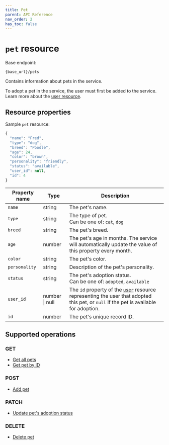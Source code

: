```yaml
---
title: Pet
parent: API Reference
nav_order: 2
has_toc: false
---
```


# `pet` resource

Base endpoint:

```shell
{base_url}/pets
```

Contains information about pets in the service.

To adopt a pet in the service, the user must first be added to the service. Learn more about the [user resource](../user/index.md).

## Resource properties

Sample `pet` resource:

```js
{
  "name": "Fred",
  "type": "dog",
  "breed": "Poodle",
  "age": 24,
  "color": "brown",
  "personality": "friendly",
  "status": "available",
  "user_id": null,
  "id": 4
}
```

| Property name | Type | Description |
| ------------- | ---- | ----------- |
| `name` | string | The pet's name. |
| `type` | string | The type of pet. <br/> Can be one of: `cat`, `dog` |
| `breed` | string | The pet's breed. |
| `age` | number | The pet's age in months. The service will automatically update the value of this property every month. |
| `color` | string | The pet's color. |
| `personality` | string | Description of the pet's personality. |
| `status` | string | The pet's adoption status. <br/> Can be one of: `adopted`, `available` |
| `user_id` | number \| null | The `id` property of the [`user`](../user/index.md#resource-properties) resource representing the user that adopted this pet, or `null` if the pet is available for adoption. |
| `id` | number | The pet's unique record ID. |

## Supported operations

### GET

* [Get all pets](get_all_pets.md)
* [Get pet by ID](get_pet_by_id.md)

### POST

* [Add pet](add_pet.md)

### PATCH

* [Update pet's adoption status](update_pet_adoption_status.md)

### DELETE

* [Delete pet](delete_pet.md)
